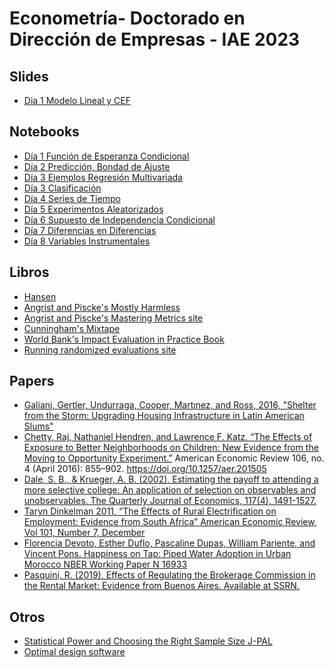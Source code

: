 # Econometría- Doctorado en Dirección de Empresas - IAE 2023

## Slides
* [Dia 1 Modelo Lineal y CEF](https://github.com/rpasquini/econometria-iae/blob/main/slides/dia%201.pdf)



## Notebooks

* [Día 1 Función de Esperanza Condicional](https://github.com/rpasquini/herramientas-econometricas/blob/main/CEF.ipynb) 
* [Día 2 Predicción, Bondad de Ajuste](https://github.com/rpasquini/herramientas-econometricas/blob/main/OLS_2_Ajuste_Propiedades_Test_de_Hip%C3%B3tesis.ipynb) 
* [Día 3 Ejemplos Regresión Multivariada](https://github.com/rpasquini/herramientas-econometricas/blob/main/Ejemplos_Regresion_Multiple.ipynb) 
* [Día 3 Clasificación](https://github.com/rpasquini/herramientas-econometricas/blob/main/5_Modelos_de_Clasificacion.ipynb)
* [Día 4 Series de Tiempo](https://github.com/rpasquini/herramientas-econometricas/blob/main/Series_de_Tiempo.ipynb)
* [Día 5 Experimentos Aleatorizados](https://github.com/rpasquini/herramientas-econometricas/blob/main/Experimentos_Aleatorizados.ipynb)
* [Día 6 Supuesto de Independencia Condicional](https://github.com/rpasquini/herramientas-econometricas/blob/main/CIA_y_Matching.ipynb)
* [Día 7 Diferencias en Diferencias](https://github.com/rpasquini/herramientas-econometricas/blob/main/Diferencias_en_Diferencias.ipynb)
* [Día 8 Variables Instrumentales](https://github.com/rpasquini/herramientas-econometricas/blob/main/Instrumental_Variables.ipynb)



## Libros

* [Hansen](https://www.ssc.wisc.edu/~bhansen/econometrics/Econometrics.pdf)
* [Angrist and Piscke's Mostly Harmless](https://www.researchgate.net/publication/51992844_Mostly_Harmless_Econometrics_An_Empiricist's_Companion)
* [Angrist and Piscke's Mastering Metrics site](https://www.masteringmetrics.com/)
* [Cunningham's Mixtape](https://scunning.com/cunningham_mixtape.pdf)
* [World Bank's Impact Evaluation in Practice Book](https://www.worldbank.org/en/programs/sief-trust-fund/publication/impact-evaluation-in-practice)
* [Running randomized evaluations site](http://runningres.com/)

## Papers
* [Galiani, Gertler, Undurraga, Cooper, Martınez, and Ross, 2016, "Shelter from the Storm: Upgrading Housing Infrastructure in Latin American Slums"](https://wagner.nyu.edu/files/doctoral/ShelterFromTheStorm_(forthcoming%20JUEC).pdf)
* [Chetty, Raj, Nathaniel Hendren, and Lawrence F. Katz. “The Effects of Exposure to Better Neighborhoods on Children: New Evidence from the Moving to Opportunity Experiment.”](https://www.nber.org/system/files/working_papers/w21156/w21156.pdf) American Economic Review 106, no. 4 (April 2016): 855–902. https://doi.org/10.1257/aer.201505
* [Dale, S. B., & Krueger, A. B. (2002). Estimating the payoff to attending a more selective college: An application of selection on observables and unobservables. The Quarterly Journal of Economics, 117(4), 1491-1527.](https://cdn.theatlantic.com/static/mt/assets/business/dalekrueger_More_Selective_College.pdf)
* [Taryn Dinkelman 2011, “The Effects of Rural Electrification on Employment: Evidence from South Africa” American Economic Review, Vol 101, Number 7, December](https://www.energia.org/cm2/wp-content/uploads/2015/09/dinkelman_electricity_0810.pdf)
* [Florencia Devoto, Esther Duflo, Pascaline Dupas, William Pariente, and Vincent Pons. Happiness on Tap: Piped Water Adoption in Urban Morocco NBER Working Paper N 16933](https://web.stanford.edu/~pdupas/MoroccoWaterConnections.pdf)
* [Pasquini, R. (2019). Effects of Regulating the Brokerage Commission in the Rental Market: Evidence from Buenos Aires. Available at SSRN.](https://papers.ssrn.com/sol3/papers.cfm?abstract_id=3491321)

## Otros
* [Statistical Power and Choosing the Right Sample Size J-PAL](https://www.povertyactionlab.org/sites/default/files/research-resources/L5ChoosingTheRightSampleSize.pdf)
* [Optimal design software](https://sites.google.com/site/optimaldesignsoftware/home)
